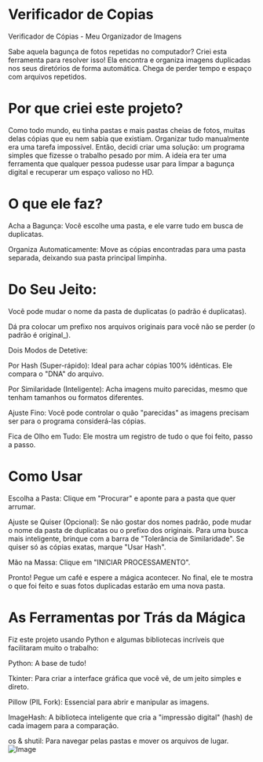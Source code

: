 # Verificador de Copias
Verificador de Cópias - Meu Organizador de Imagens

Sabe aquela bagunça de fotos repetidas no computador? Criei esta ferramenta para resolver isso! Ela encontra e organiza imagens duplicadas nos seus diretórios de forma automática. Chega de perder tempo e espaço com arquivos repetidos.

# Por que criei este projeto?
Como todo mundo, eu tinha pastas e mais pastas cheias de fotos, muitas delas cópias que eu nem sabia que existiam. Organizar tudo manualmente era uma tarefa impossível. Então, decidi criar uma solução: um programa simples que fizesse o trabalho pesado por mim. A ideia era ter uma ferramenta que qualquer pessoa pudesse usar para limpar a bagunça digital e recuperar um espaço valioso no HD.

# O que ele faz?
Acha a Bagunça: Você escolhe uma pasta, e ele varre tudo em busca de duplicatas.

Organiza Automaticamente: Move as cópias encontradas para uma pasta separada, deixando sua pasta principal limpinha.

# Do Seu Jeito:

Você pode mudar o nome da pasta de duplicatas (o padrão é duplicatas).

Dá pra colocar um prefixo nos arquivos originais para você não se perder (o padrão é original_).

Dois Modos de Detetive:

Por Hash (Super-rápido): Ideal para achar cópias 100% idênticas. Ele compara o "DNA" do arquivo.

Por Similaridade (Inteligente): Acha imagens muito parecidas, mesmo que tenham tamanhos ou formatos diferentes.

Ajuste Fino: Você pode controlar o quão "parecidas" as imagens precisam ser para o programa considerá-las cópias.

Fica de Olho em Tudo: Ele mostra um registro de tudo o que foi feito, passo a passo.

# Como Usar
Escolha a Pasta: Clique em "Procurar" e aponte para a pasta que quer arrumar.

Ajuste se Quiser (Opcional): Se não gostar dos nomes padrão, pode mudar o nome da pasta de duplicatas ou o prefixo dos originais. Para uma busca mais inteligente, brinque com a barra de "Tolerância de Similaridade". Se quiser só as cópias exatas, marque "Usar Hash".

Mão na Massa: Clique em "INICIAR PROCESSAMENTO".

Pronto! Pegue um café e espere a mágica acontecer. No final, ele te mostra o que foi feito e suas fotos duplicadas estarão em uma nova pasta.

# As Ferramentas por Trás da Mágica
Fiz este projeto usando Python e algumas bibliotecas incríveis que facilitaram muito o trabalho:

Python: A base de tudo!

Tkinter: Para criar a interface gráfica que você vê, de um jeito simples e direto.

Pillow (PIL Fork): Essencial para abrir e manipular as imagens.

ImageHash: A biblioteca inteligente que cria a "impressão digital" (hash) de cada imagem para a comparação.

os & shutil: Para navegar pelas pastas e mover os arquivos de lugar.
![Image](https://github.com/user-attachments/assets/09497700-e770-4b77-967c-4d0c28f1047a)
